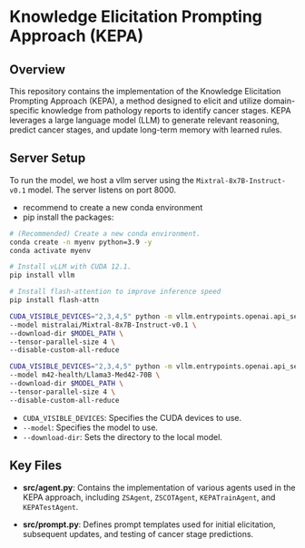 # Knowledge Elicitation Prompting Approach (KEPA)

## Overview

This repository contains the implementation of the Knowledge Elicitation Prompting Approach (KEPA), a method designed to elicit and utilize domain-specific knowledge from pathology reports to identify cancer stages. KEPA leverages a large language model (LLM) to generate relevant reasoning, predict cancer stages, and update long-term memory with learned rules.


## Server Setup

To run the model, we host a vllm server using the `Mixtral-8x7B-Instruct-v0.1` model. The server listens on port 8000.

- recommend to create a new conda environment
- pip install the packages:
    
```bash
# (Recommended) Create a new conda environment.
conda create -n myenv python=3.9 -y
conda activate myenv
```

```bash
# Install vLLM with CUDA 12.1.
pip install vllm
```

```bash
# Install flash-attention to improve inference speed
pip install flash-attn
```

```bash
CUDA_VISIBLE_DEVICES="2,3,4,5" python -m vllm.entrypoints.openai.api_server \
--model mistralai/Mixtral-8x7B-Instruct-v0.1 \
--download-dir $MODEL_PATH \
--tensor-parallel-size 4 \
--disable-custom-all-reduce
```

```bash
CUDA_VISIBLE_DEVICES="2,3,4,5" python -m vllm.entrypoints.openai.api_server \
--model m42-health/Llama3-Med42-70B \
--download-dir $MODEL_PATH \
--tensor-parallel-size 4 \
--disable-custom-all-reduce
```

- `CUDA_VISIBLE_DEVICES`: Specifies the CUDA devices to use.
- `--model`: Specifies the model to use.
- `--download-dir`: Sets the directory to the local model.

## Key Files

- **src/agent.py**: Contains the implementation of various agents used in the KEPA approach, including `ZSAgent`, `ZSCOTAgent`, `KEPATrainAgent`, and `KEPATestAgent`.

- **src/prompt.py**: Defines prompt templates used for initial elicitation, subsequent updates, and testing of cancer stage predictions.





